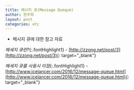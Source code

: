 ```yaml
---
title: 메시지 큐(Message Queque)
author: 한주희
layout: post
categories: etc
---
```

* 메시지 큐에 대한 참고 자료


*메세지 큐란?*{:.fontHighlight1} - [http://zzong.net/post/3](http://zzong.net/post/3){: target="_blank"}

*메세지 큐를 사용시 이점*{:.fontHighlight1} - [http://www.icelancer.com/2016/12/message-queue.html](http://www.icelancer.com/2016/12/message-queue.html){: target="_blank"}
